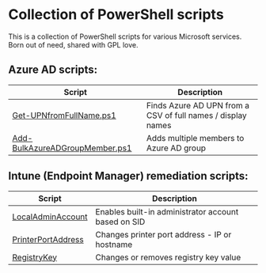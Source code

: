  
# Collection of PowerShell scripts

This is a collection of PowerShell scripts for various Microsoft services. Born out of need, shared with GPL love.

## Azure AD scripts:

| Script      | Description |
| ----------- | ----------- |
| [Get-UPNfromFullName.ps1](https://github.com/sharket/PowerShell-Scripts/blob/main/AzureAD/Get-UPNfromFullName.ps1) | Finds Azure AD UPN from a CSV of full names / display names |
| [Add-BulkAzureADGroupMember.ps1](https://github.com/sharket/PowerShell-Scripts/blob/main/AzureAD/Add-BulkAzureADGroupMember.ps1) | Adds multiple members to Azure AD group |

## Intune (Endpoint Manager) remediation scripts:

| Script      | Description |
| ----------- | ----------- |
| [LocalAdminAccount](https://github.com/sharket/PowerShell-Scripts/tree/main/Intune/Remediations/LocalAdminAccount) | Enables built-in administrator account based on SID |
| [PrinterPortAddress](https://github.com/sharket/PowerShell-Scripts/tree/main/Intune/Remediations/PrinterPortAddress) | Changes printer port address - IP or hostname |
| [RegistryKey](https://github.com/sharket/PowerShell-Scripts/tree/main/Intune/Remediations/RegistryKey) | Changes or removes registry key value |